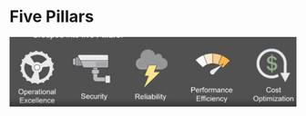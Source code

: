 # Five Pillars



![Five pillars in forming the awsWell-architected framework](../../../../../.gitbook/assets/image%20%28124%29.png)

